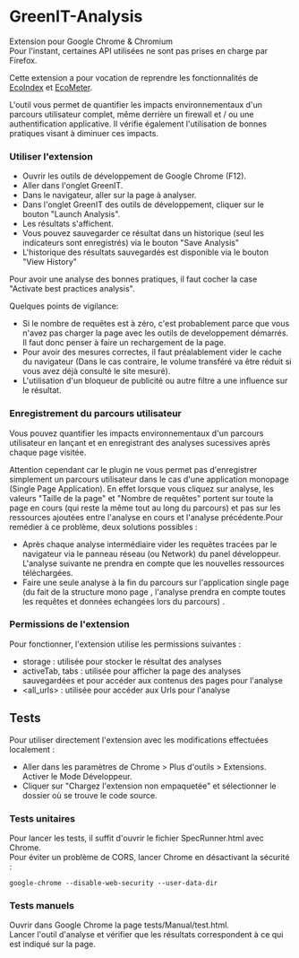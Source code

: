 # GreenIT-Analysis 

Extension pour Google Chrome & Chromium   
Pour l'instant, certaines API utilisées ne sont pas prises en charge par Firefox. 

Cette extension a pour vocation de reprendre les fonctionnalités de [EcoIndex](http://www.ecoindex.fr/) et [EcoMeter](http://www.ecometer.org/).

L'outil vous permet de quantifier les impacts environnementaux d'un parcours utilisateur complet, même derrière un firewall et / ou une authentification applicative. Il vérifie également l'utilisation de bonnes pratiques visant à diminuer ces impacts.


### Utiliser l'extension
* Ouvrir les outils de développement de Google Chrome (F12).   
* Aller dans l'onglet GreenIT.   
* Dans le navigateur, aller sur la page à analyser.
* Dans l'onglet GreenIT des outils de développement, cliquer sur le bouton "Launch Analysis".
* Les résultats s'affichent.
* Vous pouvez sauvegarder ce résultat dans un historique (seul les indicateurs sont enregistrés) via le bouton "Save Analysis"
* L'historique des résultats sauvegardés est disponible via le bouton "View History"

Pour avoir une analyse des bonnes pratiques, il faut cocher la case "Activate best practices analysis".


Quelques points de vigilance: 

* Si le nombre de requêtes est à zéro, c'est probablement parce que vous n'avez pas charger la page avec les outils de developpement démarrés. Il faut donc penser à faire un rechargement de la page.
* Pour avoir des mesures correctes, il faut préalablement vider le cache du navigateur (Dans le cas contraire, le volume transféré va être réduit si vous avez déjà consulté le site mesuré).
* L'utilisation d'un bloqueur de publicité ou autre filtre a une influence sur le résultat.

### Enregistrement du parcours utilisateur

Vous pouvez quantifier les impacts environnementaux d'un parcours utilisateur en lançant et en enregistrant des analyses sucessives après chaque page visitée. 

 Attention cependant car le plugin ne vous permet pas d'enregistrer simplement un parcours utilisateur dans le cas d'une application monopage (Single Page Application). En effet lorsque vous cliquez sur analyse, les valeurs  "Taille de la page"  et "Nombre de requêtes"  portent  sur toute la page en cours (qui reste la même tout au long du parcours) et pas sur les ressources ajoutées entre l'analyse en cours et l'analyse précédente.Pour remédier à ce problème, deux solutions possibles :
 * Après chaque analyse intermédiaire vider les requêtes tracées par le navigateur via le panneau réseau (ou Network) du panel développeur. L'analyse suivante ne prendra en compte que les nouvelles ressources téléchargées. 
 * Faire une seule analyse à la fin du parcours sur l'application single page (du fait de la structure mono page , l'analyse prendra en compte toutes les requêtes et données echangées lors du parcours) . 


### Permissions de l'extension 

Pour fonctionner, l'extension utilise les permissions suivantes : 
* storage : utilisée pour stocker le résultat des analyses 
* activeTab, tabs : utilisée pour afficher la page des analyses sauvegardées et pour accéder aux contenus des pages pour l'analyse 
* <all_urls> : utilisée pour accéder aux Urls pour l'analyse

## Tests
Pour utiliser directement l'extension avec les modifications effectuées localement :   
* Aller dans les paramètres de Chrome > Plus d'outils > Extensions. Activer le Mode Développeur. 
* Cliquer sur "Chargez l'extension non empaquetée" et sélectionner le dossier où se trouve le code source. 


### Tests unitaires
Pour lancer les tests, il suffit d'ouvrir le fichier SpecRunner.html avec Chrome.   
Pour éviter un problème de CORS, lancer Chrome en désactivant la sécurité :   

```
google-chrome --disable-web-security --user-data-dir
```

### Tests manuels
Ouvrir dans Google Chrome la page tests/Manual/test.html.   
Lancer l'outil d'analyse et vérifier que les résultats correspondent à ce qui est indiqué sur la page.   



